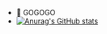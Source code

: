 - 👋 GOGOGO
- [![Anurag's GitHub stats](https://github-readme-stats.vercel.app/api?username=cjyyyyyy&show_icons=true&theme=radical)](https://github.com/anuraghazra/github-readme-stats)
<!---- 👀 I’m interested in ...
- 🌱 I’m currently learning ...
- 💞️ I’m looking to collaborate on ...
- 📫 How to reach me ...
--->
<!---
cjyyyyyy/cjyyyyyy is a ✨ special ✨ repository because its `README.md` (this file) appears on your GitHub profile.
You can click the Preview link to take a look at your changes.
--->
